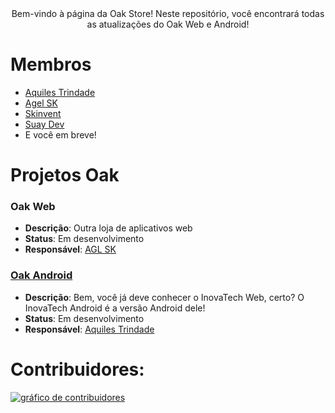 <div align="center">
   Bem-vindo à página da Oak Store! 
   Neste repositório, você encontrará todas as atualizações do Oak Web e Android!
</div>

# Membros

- [Aquiles Trindade](https://github.com/aquilesTrindade)
- [Agel SK](https://github.com/aglsk)
- [Skinvent](https://github.com/skinvent)
- [Suay Dev](https://github.com/devsuay)
- E você em breve!

# Projetos Oak

### Oak Web
- **Descrição**: Outra loja de aplicativos web
- **Status**: Em desenvolvimento 
- **Responsável**: [AGL SK](https://github.com/aglsk)

### [Oak Android](https://github.com/aglsk/InovaTech-Android)
- **Descrição**: Bem, você já deve conhecer o InovaTech Web, certo? O InovaTech Android é a versão Android dele!
- **Status**: Em desenvolvimento 
- **Responsável**: [Aquiles Trindade](https://github.com/aquilesTrindade)

# Contribuidores:

<a href="https://github.com/aglsk/InovaTech/graphs/contributors">
  <img alt="gráfico de contribuidores" src="https://contrib.rocks/image?repo=aglsk/Oak-Web" />
</a>
